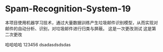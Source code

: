 # Spam-Recognition-System-19

本项目使用机器学习技术，通过大量数据训练产生垃圾邮件识别模型，从而实现对邮件的自动分析、识别，对垃圾邮件进行归类与屏蔽。
这是一次更改测试
这是第二次更改

哈哈哈哈
123456
dsadasdsdsdas
